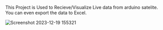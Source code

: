 This Project is Used to Recieve/Visualize Live data from arduino satelite. You can even export the data to Excel.

![Screenshot 2023-12-19 155321](https://github.com/viralgupta/ground-system-arduino/assets/119971154/ce1a2ed2-73ad-49cc-928a-a2b425e8aaf9)
